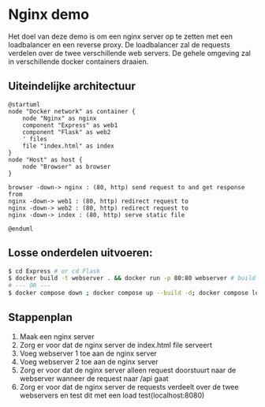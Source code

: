 # Nginx demo
Het doel van deze demo is om een nginx server op te zetten met een loadbalancer en een reverse proxy. De loadbalancer zal de requests verdelen over de twee verschillende web servers. De gehele omgeving zal in verschillende docker containers draaien.
## Uiteindelijke architectuur
```plantuml
@startuml
node "Docker network" as container {
    node "Nginx" as nginx
    component "Express" as web1
    component "Flask" as web2
    ' files 
    file "index.html" as index
}
node "Host" as host {
    node "Browser" as browser
}

browser -down-> nginx : (80, http) send request to and get response from
nginx -down-> web1 : (80, http) redirect request to
nginx -down-> web2 : (80, http) redirect request to
nginx -down-> index : (80, http) serve static file

@enduml
```

## Losse onderdelen uitvoeren:
```bash
$ cd Express # or cd Flask
$ docker build -t webserver . && docker run -p 80:80 webserver # build and run the docker container
# --- OR ---
$ docker compose down ; docker compose up --build -d; docker compose logs -f # build, run and follow the logs
```

## Stappenplan
1. Maak een nginx server
2. Zorg er voor dat de nginx server de index.html file serveert
3. Voeg webserver 1 toe aan de nginx server
4. Voeg webserver 2 toe aan de nginx server
5. Zorg er voor dat de nginx server alleen request doorstuurt naar de webserver wanneer de request naar /api gaat
6. Zorg er voor dat de nginx server de requests verdeelt over de twee webservers en test dit met een load test(localhost:8080)